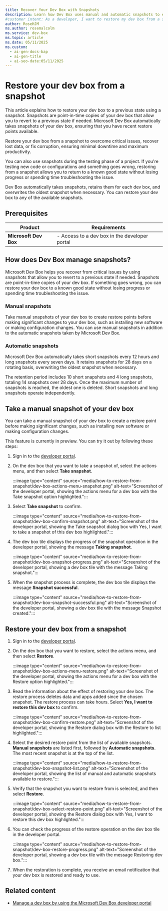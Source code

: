 ```yaml
---
title: Recover Your Dev Box with Snapshots
description: Learn how Dev Box uses manual and automatic snapshots to enable you to recover your dev box from critical issues. Restore your dev box quickly and efficiently.
#customer intent: As a developer, I want to restore my dev box from a snapshot so that I can perform testing, or quickly recover from critical issues.
author: RoseHJM
ms.author: rosemalcolm
ms.service: dev-box
ms.topic: article
ms.date: 05/11/2025
ms.custom:
  - ai-gen-docs-bap
  - ai-gen-title
  - ai-seo-date:05/11/2025
---
```


# Restore your dev box from a snapshot

This article explains how to restore your dev box to a previous state using a snapshot. Snapshots are point-in-time copies of your dev box that allow you to revert to a previous state if needed. Microsoft Dev Box automatically takes snapshots of your dev box, ensuring that you have recent restore points available. 

Restore your dev box from a snapshot to overcome critical issues, recover lost data, or fix corruption, ensuring minimal downtime and maximum productivity.

You can also use snapshots during the testing phase of a project. If you're testing new code or configurations and something goes wrong, restoring from a snapshot allows you to return to a known good state without losing progress or spending time troubleshooting the issue.

Dev Box automatically takes snapshots, retains them for each dev box, and overwrites the oldest snapshot when necessary. You can restore your dev box to any of the available snapshots.

## Prerequisites

| **Product**       | **Requirements**  |
|-------------------|-------------------|
| **Microsoft Dev Box**   | - Access to a dev box in the developer portal |

## How does Dev Box manage snapshots?

Microsoft Dev Box helps you recover from critical issues by using snapshots that allow you to revert to a previous state if needed. Snapshots are point-in-time copies of your dev box. If something goes wrong, you can restore your dev box to a known good state without losing progress or spending time troubleshooting the issue.

### Manual snapshots

Take manual snapshots of your dev box to create restore points before making significant changes to your dev box, such as installing new software or making configuration changes. You can use manual snapshots in addition to the automatic snapshots taken by Microsoft Dev Box.

### Automatic snapshots

Microsoft Dev Box automatically takes short snapshots every 12 hours and long snapshots every seven days. It retains snapshots for 28 days on a rotating basis, overwriting the oldest snapshot when necessary. 

The retention period includes 10 short snapshots and 4 long snapshots, totaling 14 snapshots over 28 days. Once the maximum number of snapshots is reached, the oldest one is deleted. Short snapshots and long snapshots operate independently.

## Take a manual snapshot of your dev box

You can take a manual snapshot of your dev box to create a restore point before making significant changes, such as installing new software or making configuration changes.

This feature is currently in preview. You can try it out by following these steps:

1. Sign in to the [developer portal](https://aka.ms/TryManualSnapshot).

1. On the dev box that you want to take a snapshot of, select the actions menu, and then select **Take snapshot**.

   :::image type="content" source="media/how-to-restore-from-snapshot/dev-box-actions-menu-snapshot.png" alt-text="Screenshot of the developer portal, showing the actions menu for a dev box with the Take snapshot option highlighted.":::

1. Select **Take snapshot** to confirm.

   :::image type="content" source="media/how-to-restore-from-snapshot/dev-box-confirm-snapshot.png" alt-text="Screenshot of the developer portal, showing the Take snapshot dialog box with Yes, I want to take a snapshot of this dev box highlighted.":::

1. The dev box tile displays the progress of the snapshot operation in the developer portal, showing the message **Taking snapshot**.

   :::image type="content" source="media/how-to-restore-from-snapshot/dev-box-snapshot-progress.png" alt-text="Screenshot of the developer portal, showing a dev box tile with the message Taking snapshot.":::

1. When the snapshot process is complete, the dev box tile displays the message **Snapshot successful**.

   :::image type="content" source="media/how-to-restore-from-snapshot/dev-box-snapshot-successful.png" alt-text="Screenshot of the developer portal, showing a dev box tile with the message Snapshot created.":::

## Restore your dev box from a snapshot

1. Sign in to the [developer portal](https://aka.ms/devbox-portal).

1. On the dev box that you want to restore, select the actions menu, and then select **Restore**.

   :::image type="content" source="media/how-to-restore-from-snapshot/dev-box-actions-menu-restore.png" alt-text="Screenshot of the developer portal, showing the actions menu for a dev box with the Restore option highlighted.":::

1. Read the information about the effect of restoring your dev box. The restore process deletes data and apps added since the chosen snapshot. The restore process can take hours. Select **Yes, I want to restore this dev box** to confirm.

   :::image type="content" source="media/how-to-restore-from-snapshot/dev-box-confirm-restore.png" alt-text="Screenshot of the developer portal, showing the Restore dialog box with the Restore to list highlighted."::: 

1. Select the desired restore point from the list of available snapshots. **Manual snapshots** are listed first, followed by **Automatic snapshots**. The most recent snapshot is at the top of the list. 

   :::image type="content" source="media/how-to-restore-from-snapshot/dev-box-snapshot-list.png" alt-text="Screenshot of the developer portal, showing the list of manual and automatic snapshots available to restore.":::

1. Verify that the snapshot you want to restore from is selected, and then select **Restore**.

   :::image type="content" source="media/how-to-restore-from-snapshot/dev-box-select-restore-point.png" alt-text="Screenshot of the developer portal, showing the Restore dialog box with Yes, I want to restore this dev box highlighted.":::

1. You can check the progress of the restore operation on the dev box tile in the developer portal. 

   :::image type="content" source="media/how-to-restore-from-snapshot/dev-box-restore-progress.png" alt-text="Screenshot of the developer portal, showing a dev box tile with the message Restoring dev box.":::

1. When the restoration is complete, you receive an email notification that your dev box is restored and ready to use. 

## Related content

- [Manage a dev box by using the Microsoft Dev Box developer portal](how-to-create-dev-boxes-developer-portal.md)